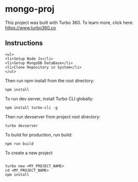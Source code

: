 # mongo-proj

This project was built with Turbo 360. To learn more, click here: https://www.turbo360.co

## Instructions

```
<ul>
<li>Setup Node Js</li> 
<li>Setup MongoDB DataBase</li> 
<li>Clone Repository in System</li> 
</ul>
```

Then run npm install from the root directory:

```
npm install
```

To run dev server, install Turbo CLI globally:

```
npm install turbo-cli -g
```

Then run devserver from project root directory:

```
turbo devserver
```

To build for production, run build:

```
npm run build
```

To create a new project

```

turbo new <MY_PROJECT_NAME>
cd <MY_PROJECT_NAME>
npm install

```

